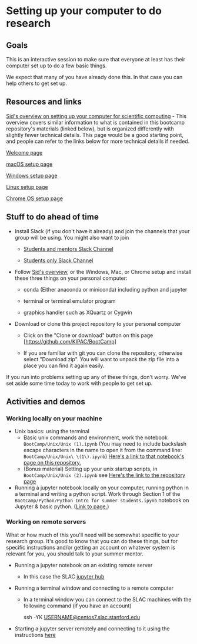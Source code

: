 # Setting up your computer to do research

## Goals

This is an interactive session to make sure that everyone at least has their computer set up to do a few basic things.  

We expect that many of you have already done this.  In that case you can help others to get set up.

## Resources and links

[Sid's overview on setting up your computer for scientific computing](https://sidneymau.com/setup.html) - This overview covers similar information to what is contained in this bootcamp repository's materials (linked below), but is organized differently with slightly fewer technical details. This page would be a good starting point, and people can refer to the links below for more technical details if needed. 

[Welcome page](../../README.md)

[macOS setup page](../macos_setup.md)

[Windows setup page](../windows_setup.md)

[Linux setup page](../linux_setup.md)

[Chrome OS setup page](../chrome_os_setup.md)

## Stuff to do ahead of time

- Install Slack (if you don't have it already) and join the channels that your group will be using.  You might also want to join

  - [Students and mentors Slack Channel](https://KIPAC.slack.com/messages/summer-students-plus-mentors)

  - [Students only Slack Channel](https://KIPAC.slack.com/messages/summer-students)

- Follow [Sid's overview](https://sidneymau.com/setup.html), or the Windows, Mac, or Chrome setup and install these three things on your personal computer:

   - conda (Either anaconda or miniconda) including python and jupyter 

   - terminal or terminal emulator program

   - graphics handler such as XQuartz or Cygwin
   
- Download or clone this project repository to your personal computer

    - Click on the "Clone or download" button on this page [https://github.com/KIPAC/BootCamp]  
    
    - If you are familiar with git you can clone the repository, otherwise select "Download zip".  You will want to unpack the zip file into a place you can find it again easily.

If you run into problems setting up any of these things, don't worry.  We've set aside some time today to work with people to get set up.

## Activities and demos

### Working locally on your machine

- Unix basics: using the terminal
  -  Basic unix commands and environment, work the notebook `BootCamp/Unix/Unix (1).ipynb` (You may need to include backslash escape characters in the name to open it from the command line: `BootCamp/Unix/Unix\ \(1\).ipynb`) [Here's a link to that notebook's page on this repository.](../../Unix/Unix%20(1).ipynb)
  -  (Bonus material) Setting up your unix startup scripts, in `BootCamp/Unix/Unix (2).ipynb`  see [Here's the link to the repository page](../../Unix/Unix%20(2).ipynb)
- Running a jupyter notebook locally on your computer, running python in a terminal and writing a python script.  Work through Section 1 of the `BootCamp/Python/Python Intro for summer students.ipynb` notebook on Jupyter & basic python. ([Link to page.](../../Python/Python%20Intro%20for%20summer%20students.ipynb))

### Working on remote servers
What or how much of this you'll need will be somewhat specific to your research group. It's good to know that you can do these things, but for specific instructions and/or getting an account on whatever system is relevant for you, you should talk to your summer mentor. 

- Running a jupyter notebook on an existing remote server 
  - In this case the SLAC [jupyter hub](https://jupyter.slac.stanford.edu/)
- Running a terminal window and connecting to a remote computer
  - In a terminal window you can connect to the SLAC machines with the following command (if you have an account)
  
      ssh -YK USERNAME@centos7.slac.stanford.edu

- Starting a jupyter server remotely and connecting to it using the instructions [here](../jupyter_tunnel.md)




